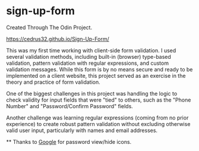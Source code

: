 # sign-up-form

Created Through The Odin Project.

https://cedrus32.github.io/Sign-Up-Form/

This was my first time working with client-side form validation. I used several validation methods, including built-in (browser) type-based validation, pattern validation with regular expressions, and custom validation messages. While this form is by no means secure and ready to be implemented on a client website, this project served as an exercise in the theory and practice of form validation.

One of the biggest challenges in this project was handling the logic to check validity for input fields that were "tied" to others, such as the "Phone Number" and "Password/Confirm Password" fields.

Another challenge was learning regular expressions (coming from no prior experience) to create robust pattern validation without excluding otherwise valid user input, particularly with names and email addresses.

** Thanks to <a href="https://www.flaticon.com/authors/google">Google</a> for password view/hide icons.
